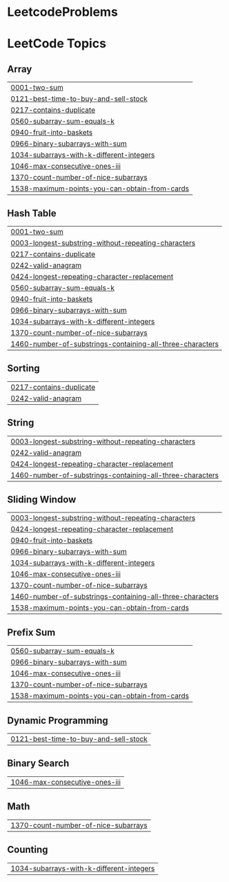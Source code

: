 # LeetcodeProblems
<!---LeetCode Topics Start-->
# LeetCode Topics
## Array
|  |
| ------- |
| [0001-two-sum](https://github.com/vigneshreddyputluri/LeetcodeProblems/tree/master/0001-two-sum) |
| [0121-best-time-to-buy-and-sell-stock](https://github.com/vigneshreddyputluri/LeetcodeProblems/tree/master/0121-best-time-to-buy-and-sell-stock) |
| [0217-contains-duplicate](https://github.com/vigneshreddyputluri/LeetcodeProblems/tree/master/0217-contains-duplicate) |
| [0560-subarray-sum-equals-k](https://github.com/vigneshreddyputluri/LeetcodeProblems/tree/master/0560-subarray-sum-equals-k) |
| [0940-fruit-into-baskets](https://github.com/vigneshreddyputluri/LeetcodeProblems/tree/master/0940-fruit-into-baskets) |
| [0966-binary-subarrays-with-sum](https://github.com/vigneshreddyputluri/LeetcodeProblems/tree/master/0966-binary-subarrays-with-sum) |
| [1034-subarrays-with-k-different-integers](https://github.com/vigneshreddyputluri/LeetcodeProblems/tree/master/1034-subarrays-with-k-different-integers) |
| [1046-max-consecutive-ones-iii](https://github.com/vigneshreddyputluri/LeetcodeProblems/tree/master/1046-max-consecutive-ones-iii) |
| [1370-count-number-of-nice-subarrays](https://github.com/vigneshreddyputluri/LeetcodeProblems/tree/master/1370-count-number-of-nice-subarrays) |
| [1538-maximum-points-you-can-obtain-from-cards](https://github.com/vigneshreddyputluri/LeetcodeProblems/tree/master/1538-maximum-points-you-can-obtain-from-cards) |
## Hash Table
|  |
| ------- |
| [0001-two-sum](https://github.com/vigneshreddyputluri/LeetcodeProblems/tree/master/0001-two-sum) |
| [0003-longest-substring-without-repeating-characters](https://github.com/vigneshreddyputluri/LeetcodeProblems/tree/master/0003-longest-substring-without-repeating-characters) |
| [0217-contains-duplicate](https://github.com/vigneshreddyputluri/LeetcodeProblems/tree/master/0217-contains-duplicate) |
| [0242-valid-anagram](https://github.com/vigneshreddyputluri/LeetcodeProblems/tree/master/0242-valid-anagram) |
| [0424-longest-repeating-character-replacement](https://github.com/vigneshreddyputluri/LeetcodeProblems/tree/master/0424-longest-repeating-character-replacement) |
| [0560-subarray-sum-equals-k](https://github.com/vigneshreddyputluri/LeetcodeProblems/tree/master/0560-subarray-sum-equals-k) |
| [0940-fruit-into-baskets](https://github.com/vigneshreddyputluri/LeetcodeProblems/tree/master/0940-fruit-into-baskets) |
| [0966-binary-subarrays-with-sum](https://github.com/vigneshreddyputluri/LeetcodeProblems/tree/master/0966-binary-subarrays-with-sum) |
| [1034-subarrays-with-k-different-integers](https://github.com/vigneshreddyputluri/LeetcodeProblems/tree/master/1034-subarrays-with-k-different-integers) |
| [1370-count-number-of-nice-subarrays](https://github.com/vigneshreddyputluri/LeetcodeProblems/tree/master/1370-count-number-of-nice-subarrays) |
| [1460-number-of-substrings-containing-all-three-characters](https://github.com/vigneshreddyputluri/LeetcodeProblems/tree/master/1460-number-of-substrings-containing-all-three-characters) |
## Sorting
|  |
| ------- |
| [0217-contains-duplicate](https://github.com/vigneshreddyputluri/LeetcodeProblems/tree/master/0217-contains-duplicate) |
| [0242-valid-anagram](https://github.com/vigneshreddyputluri/LeetcodeProblems/tree/master/0242-valid-anagram) |
## String
|  |
| ------- |
| [0003-longest-substring-without-repeating-characters](https://github.com/vigneshreddyputluri/LeetcodeProblems/tree/master/0003-longest-substring-without-repeating-characters) |
| [0242-valid-anagram](https://github.com/vigneshreddyputluri/LeetcodeProblems/tree/master/0242-valid-anagram) |
| [0424-longest-repeating-character-replacement](https://github.com/vigneshreddyputluri/LeetcodeProblems/tree/master/0424-longest-repeating-character-replacement) |
| [1460-number-of-substrings-containing-all-three-characters](https://github.com/vigneshreddyputluri/LeetcodeProblems/tree/master/1460-number-of-substrings-containing-all-three-characters) |
## Sliding Window
|  |
| ------- |
| [0003-longest-substring-without-repeating-characters](https://github.com/vigneshreddyputluri/LeetcodeProblems/tree/master/0003-longest-substring-without-repeating-characters) |
| [0424-longest-repeating-character-replacement](https://github.com/vigneshreddyputluri/LeetcodeProblems/tree/master/0424-longest-repeating-character-replacement) |
| [0940-fruit-into-baskets](https://github.com/vigneshreddyputluri/LeetcodeProblems/tree/master/0940-fruit-into-baskets) |
| [0966-binary-subarrays-with-sum](https://github.com/vigneshreddyputluri/LeetcodeProblems/tree/master/0966-binary-subarrays-with-sum) |
| [1034-subarrays-with-k-different-integers](https://github.com/vigneshreddyputluri/LeetcodeProblems/tree/master/1034-subarrays-with-k-different-integers) |
| [1046-max-consecutive-ones-iii](https://github.com/vigneshreddyputluri/LeetcodeProblems/tree/master/1046-max-consecutive-ones-iii) |
| [1370-count-number-of-nice-subarrays](https://github.com/vigneshreddyputluri/LeetcodeProblems/tree/master/1370-count-number-of-nice-subarrays) |
| [1460-number-of-substrings-containing-all-three-characters](https://github.com/vigneshreddyputluri/LeetcodeProblems/tree/master/1460-number-of-substrings-containing-all-three-characters) |
| [1538-maximum-points-you-can-obtain-from-cards](https://github.com/vigneshreddyputluri/LeetcodeProblems/tree/master/1538-maximum-points-you-can-obtain-from-cards) |
## Prefix Sum
|  |
| ------- |
| [0560-subarray-sum-equals-k](https://github.com/vigneshreddyputluri/LeetcodeProblems/tree/master/0560-subarray-sum-equals-k) |
| [0966-binary-subarrays-with-sum](https://github.com/vigneshreddyputluri/LeetcodeProblems/tree/master/0966-binary-subarrays-with-sum) |
| [1046-max-consecutive-ones-iii](https://github.com/vigneshreddyputluri/LeetcodeProblems/tree/master/1046-max-consecutive-ones-iii) |
| [1370-count-number-of-nice-subarrays](https://github.com/vigneshreddyputluri/LeetcodeProblems/tree/master/1370-count-number-of-nice-subarrays) |
| [1538-maximum-points-you-can-obtain-from-cards](https://github.com/vigneshreddyputluri/LeetcodeProblems/tree/master/1538-maximum-points-you-can-obtain-from-cards) |
## Dynamic Programming
|  |
| ------- |
| [0121-best-time-to-buy-and-sell-stock](https://github.com/vigneshreddyputluri/LeetcodeProblems/tree/master/0121-best-time-to-buy-and-sell-stock) |
## Binary Search
|  |
| ------- |
| [1046-max-consecutive-ones-iii](https://github.com/vigneshreddyputluri/LeetcodeProblems/tree/master/1046-max-consecutive-ones-iii) |
## Math
|  |
| ------- |
| [1370-count-number-of-nice-subarrays](https://github.com/vigneshreddyputluri/LeetcodeProblems/tree/master/1370-count-number-of-nice-subarrays) |
## Counting
|  |
| ------- |
| [1034-subarrays-with-k-different-integers](https://github.com/vigneshreddyputluri/LeetcodeProblems/tree/master/1034-subarrays-with-k-different-integers) |
<!---LeetCode Topics End-->